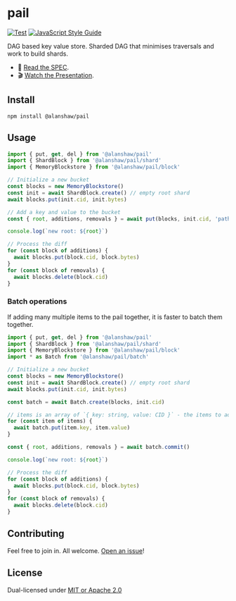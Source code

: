 # pail

[![Test](https://github.com/alanshaw/pail/actions/workflows/test.yml/badge.svg)](https://github.com/alanshaw/pail/actions/workflows/test.yml)
[![JavaScript Style Guide](https://img.shields.io/badge/code_style-standard-brightgreen.svg)](https://standardjs.com)

DAG based key value store. Sharded DAG that minimises traversals and work to build shards.

* 📖 [Read the SPEC](https://github.com/web3-storage/specs/blob/4163e28d7e6a7c44cff68db9d9bffb9b37707dc6/pail.md).
* 🎬 [Watch the Presentation](https://youtu.be/f-BrtpYKZfg).

## Install

```
npm install @alanshaw/pail
```

## Usage

```js
import { put, get, del } from '@alanshaw/pail'
import { ShardBlock } from '@alanshaw/pail/shard'
import { MemoryBlockstore } from '@alanshaw/pail/block'

// Initialize a new bucket
const blocks = new MemoryBlockstore()
const init = await ShardBlock.create() // empty root shard
await blocks.put(init.cid, init.bytes)

// Add a key and value to the bucket
const { root, additions, removals } = await put(blocks, init.cid, 'path/to/data0', dataCID0)

console.log(`new root: ${root}`)

// Process the diff
for (const block of additions) {
  await blocks.put(block.cid, block.bytes)
}
for (const block of removals) {
  await blocks.delete(block.cid)
}
```

### Batch operations

If adding many multiple items to the pail together, it is faster to batch them together.

```js
import { put, get, del } from '@alanshaw/pail'
import { ShardBlock } from '@alanshaw/pail/shard'
import { MemoryBlockstore } from '@alanshaw/pail/block'
import * as Batch from '@alanshaw/pail/batch'

// Initialize a new bucket
const blocks = new MemoryBlockstore()
const init = await ShardBlock.create() // empty root shard
await blocks.put(init.cid, init.bytes)

const batch = await Batch.create(blocks, init.cid)

// items is an array of `{ key: string, value: CID }` - the items to add to the pail
for (const item of items) {
  await batch.put(item.key, item.value)
}

const { root, additions, removals } = await batch.commit()

console.log(`new root: ${root}`)

// Process the diff
for (const block of additions) {
  await blocks.put(block.cid, block.bytes)
}
for (const block of removals) {
  await blocks.delete(block.cid)
}
```

## Contributing

Feel free to join in. All welcome. [Open an issue](https://github.com/alanshaw/pail/issues)!

## License

Dual-licensed under [MIT or Apache 2.0](https://github.com/alanshaw/pail/blob/main/LICENSE.md)
